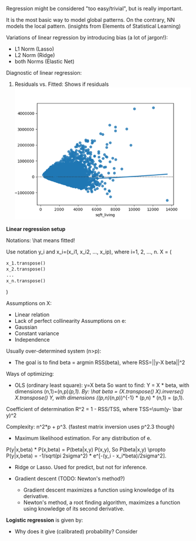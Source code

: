 

Regression might be considered "too easy/trivial", but is really important.

It is the most basic way to model global patterns. On the contrary, NN models the local pattern. 
(insights from Elements of Statistical Learning)

Variations of linear regression by introducing bias (a lot of jargon!):
+ L1 Norm (Lasso)
+ L2 Norm (Ridge)
+ both Norms (Elastic Net)

Diagnostic of linear regression:
1. Residuals vs. Fitted: Shows if residuals 
![Alt text](figures/residual_plot.png?raw=true "Optional Title")



**Linear regression setup**

Notations:
\hat means fitted!

Use notation y_i and x_i=(x_i1, x_i2, ..., x_ip), where i=1, 2, ..., n. 
X = (

    x_1.transpose()
    x_2.transpose()
    ...
    x_n.transpose()
    
)

Assumptions on X:
- Linear relation
- Lack of perfect collinearity
Assumptions on e:
- Gaussian
- Constant variance
- Independence

Usually over-determined system (n>p):
- The goal is to find beta = argmin RSS(beta), where RSS=||y-X beta||^2

Ways of optimizing:
- OLS (ordinary least square): y=X beta
So want to find:
 Y = X * beta,
with dimensions (n,1)=(n,p)*(p,1).
By:
\hat beta = (X.transpose() X).inverse() X.transpose()  Y,
with dimensions ((p,n)*(n,p))^{-1} * (p,n) * (n,1) = (p,1).

Coefficient of determination R^2 = 1 - RSS/TSS, where TSS=\sum(y- \bar y)^2

Complexity: n^2*p + p^3. (fastest matrix inversion uses p^2.3 though)

- Maximum likelihood estimation. 
For any distribution of e. 

P(y|x,beta) * P(x,beta) = P(beta|x,y) P(x,y), 
So P(beta|x,y) \propto P(y|x,beta) = -1/sqrt(pi 2sigma^2) * e^[-(y_i - x_i*beta)/2sigma^2]. 

- Ridge or Lasso. Used for predict, but not for inference. 

- Gradient descent (TODO: Newton's method?)
    - Gradient descent maximizes a function using knowledge of its derivative. 
    - Newton's method, a root finding algorithm, maximizes a function using knowledge of its second derivative. 

**Logistic regression** is given by:


- Why does it give (calibrated) probability?
Consider 
